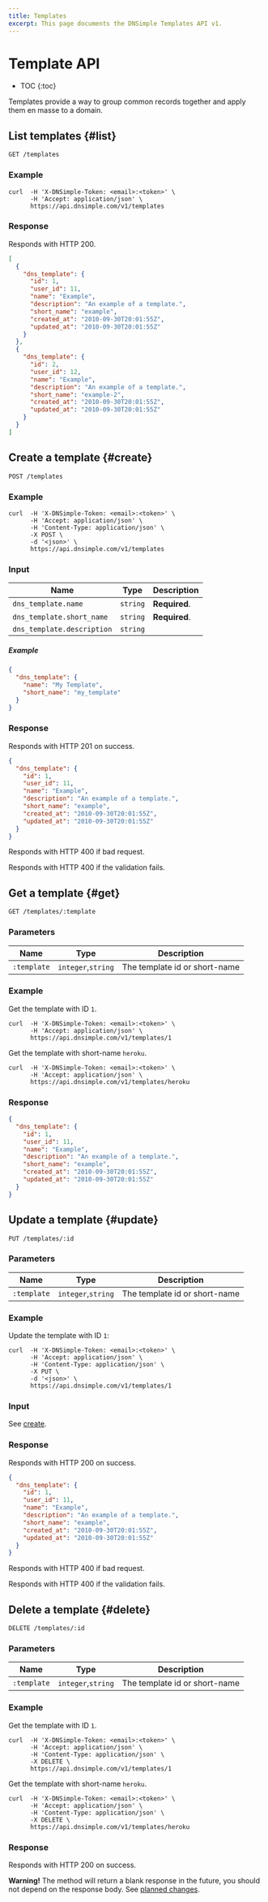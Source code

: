 ```yaml
---
title: Templates
excerpt: This page documents the DNSimple Templates API v1.
---
```


# Template API

* TOC
{:toc}

Templates provide a way to group common records together and apply them en masse to a domain.


## List templates {#list}

    GET /templates

### Example

    curl  -H 'X-DNSimple-Token: <email>:<token>' \
          -H 'Accept: application/json' \
          https://api.dnsimple.com/v1/templates

### Response

Responds with HTTP 200.

~~~json
[
  {
    "dns_template": {
      "id": 1,
      "user_id": 11,
      "name": "Example",
      "description": "An example of a template.",
      "short_name": "example",
      "created_at": "2010-09-30T20:01:55Z",
      "updated_at": "2010-09-30T20:01:55Z"
    }
  },
  {
    "dns_template": {
      "id": 2,
      "user_id": 12,
      "name": "Example",
      "description": "An example of a template.",
      "short_name": "example-2",
      "created_at": "2010-09-30T20:01:55Z",
      "updated_at": "2010-09-30T20:01:55Z"
    }
  }
]
~~~


## Create a template {#create}

    POST /templates

### Example

    curl  -H 'X-DNSimple-Token: <email>:<token>' \
          -H 'Accept: application/json' \
          -H 'Content-Type: application/json' \
          -X POST \
          -d '<json>' \
          https://api.dnsimple.com/v1/templates

### Input

Name | Type | Description
-----|------|------------
`dns_template.name` | `string` | **Required**.
`dns_template.short_name` | `string` | **Required**.
`dns_template.description` | `string` |

##### Example

~~~json
{
  "dns_template": {
    "name": "My Template",
    "short_name": "my_template"
  }
}
~~~

### Response

Responds with HTTP 201 on success.

~~~json
{
  "dns_template": {
    "id": 1,
    "user_id": 11,
    "name": "Example",
    "description": "An example of a template.",
    "short_name": "example",
    "created_at": "2010-09-30T20:01:55Z",
    "updated_at": "2010-09-30T20:01:55Z"
  }
}
~~~

Responds with HTTP 400 if bad request.

Responds with HTTP 400 if the validation fails.


## Get a template {#get}

    GET /templates/:template

### Parameters

Name | Type | Description
-----|------|------------
`:template` | `integer`,`string` | The template id or short-name

### Example

Get the template with ID `1`.

    curl  -H 'X-DNSimple-Token: <email>:<token>' \
          -H 'Accept: application/json' \
          https://api.dnsimple.com/v1/templates/1

Get the template with short-name `heroku`.

    curl  -H 'X-DNSimple-Token: <email>:<token>' \
          -H 'Accept: application/json' \
          https://api.dnsimple.com/v1/templates/heroku

### Response

~~~json
{
  "dns_template": {
    "id": 1,
    "user_id": 11,
    "name": "Example",
    "description": "An example of a template.",
    "short_name": "example",
    "created_at": "2010-09-30T20:01:55Z",
    "updated_at": "2010-09-30T20:01:55Z"
  }
}
~~~


## Update a template {#update}

    PUT /templates/:id

### Parameters

Name | Type | Description
-----|------|------------
`:template` | `integer`,`string` | The template id or short-name

### Example

Update the template with ID `1`:

    curl  -H 'X-DNSimple-Token: <email>:<token>' \
          -H 'Accept: application/json' \
          -H 'Content-Type: application/json' \
          -X PUT \
          -d '<json>' \
          https://api.dnsimple.com/v1/templates/1

### Input

See [create](#create).

### Response

Responds with HTTP 200 on success.

~~~json
{
  "dns_template": {
    "id": 1,
    "user_id": 11,
    "name": "Example",
    "description": "An example of a template.",
    "short_name": "example",
    "created_at": "2010-09-30T20:01:55Z",
    "updated_at": "2010-09-30T20:01:55Z"
  }
}
~~~

Responds with HTTP 400 if bad request.

Responds with HTTP 400 if the validation fails.


## Delete a template {#delete}

    DELETE /templates/:id

### Parameters

Name | Type | Description
-----|------|------------
`:template` | `integer`,`string` | The template id or short-name

### Example

Get the template with ID `1`.

    curl  -H 'X-DNSimple-Token: <email>:<token>' \
          -H 'Accept: application/json' \
          -H 'Content-Type: application/json' \
          -X DELETE \
          https://api.dnsimple.com/v1/templates/1

Get the template with short-name `heroku`.

    curl  -H 'X-DNSimple-Token: <email>:<token>' \
          -H 'Accept: application/json' \
          -H 'Content-Type: application/json' \
          -X DELETE \
          https://api.dnsimple.com/v1/templates/heroku

### Response

Responds with HTTP 200 on success.

<div class="alert alert-warning">
  <strong>Warning!</strong> The method will return a blank response in the future, you should not depend on the response body. See <a href="/planned-changes/" class="alert-link">planned changes</a>.
</div>
